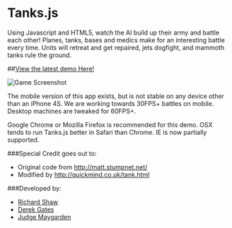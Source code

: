 Tanks.js
========

Using Javascript and HTML5, watch the AI build up their army and battle each other!  Planes, tanks, bases and medics make for an interesting battle every time.  Units will retreat and get repaired, jets dogfight, and mammoth tanks rule the ground.

##[View the latest demo Here!](http://tinyurl.com/richardtanks)

![Game Screenshot](http://dl.dropbox.com/u/3183640/tanks.jsv2.jpg)

The mobile version of this app exists, but is not stable on any device other than an iPhone 4S.  We are working towards 30FPS+ battles on mobile.  Desktop machines are tweaked for 60FPS+.

Google Chrome or Mozilla Firefox is recommended for this demo.  OSX tends to run Tanks.js better in Safari than Chrome.  IE is now partially supported.


###Special Credit goes out to:
* Original code from http://matt.stumpnet.net/
* Modified by http://quickmind.co.uk/tank.html

###Developed by:
* [Richard Shaw](https://github.com/blitzxion)
* [Derek Gates](https://github.com/derekgates)
* [Judge Maygarden](https://github.com/jmaygarden)
